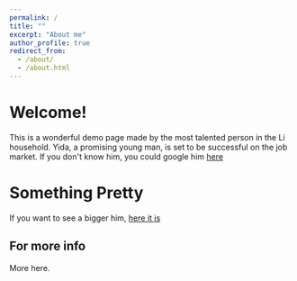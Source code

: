```yaml
---
permalink: /
title: ""
excerpt: "About me"
author_profile: true
redirect_from: 
  - /about/
  - /about.html
---
```



Welcome!
======
This is a wonderful demo page made by the most talented person in the Li household. Yida, a promising young man, is set to be successful on the job market. 
If you don't know him, you could google him [here ](http://google.com)


Something Pretty
======
If you want to see a bigger him, [here it is](/images/profile.jpg)

For more info
------
More here.
